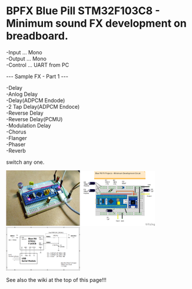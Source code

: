 # BPFX Blue Pill STM32F103C8 - Minimum sound FX development on breadboard.

-Input ... Mono  
-Output ... Mono  
-Control ... UART from PC  

--- Sample FX - Part 1 ---

-Delay  
-Anlog Delay  
-Delay(ADPCM Endode)  
-2 Tap Delay(ADPCM Endoce)  
-Reverse Delay  
-Reverse Delay(PCMU)  
-Modulation Delay  
-Chorus  
-Flanger  
-Phaser  
-Reverb  

switch any one.

<img src="https://github.com/DIYFXWorld/BPFX/blob/master/photo_2.jpg" width=200>
<img src="https://github.com/DIYFXWorld/BPFX/blob/master/layout_2.png" width=200>
<img src="https://github.com/DIYFXWorld/BPFX/blob/master/schematic.png" width=200>

See also the wiki at the top of this page!!!